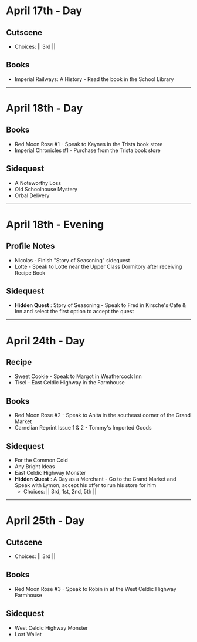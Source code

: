 # April 17th - Day
## Cutscene
- Choices: || 3rd ||
## Books
- Imperial Railways: A History - Read the book in the School Library
----------------------------------------------------------------------------------
# April 18th - Day
## Books
- Red Moon Rose #1 - Speak to Keynes in the Trista book store
- Imperial Chronicles #1 - Purchase from the Trista book store
## Sidequest
- A Noteworthy Loss
- Old Schoolhouse Mystery
- Orbal Delivery
----------------------------------------------------------------------------------
# April 18th - Evening
## Profile Notes
- Nicolas - Finish "Story of Seasoning" sidequest
- Lotte - Speak to Lotte near the Upper Class Dormitory after receiving Recipe Book
## Sidequest
- **Hidden Quest** : Story of Seasoning - Speak to Fred in Kirsche's Cafe & Inn and select the first option to accept the quest
----------------------------------------------------------------------------------
# April 24th - Day
## Recipe
- Sweet Cookie - Speak to Margot in Weathercock Inn
- Tisel - East Celdic Highway in the Farmhouse
## Books
- Red Moon Rose #2 - Speak to Anita in the southeast corner of the Grand Market
- Carnelian Reprint Issue 1 & 2 - Tommy's Imported Goods
## Sidequest
- For the Common Cold
- Any Bright Ideas
- East Celdic Highway Monster
- **Hidden Quest** : A Day as a Merchant - Go to the Grand Market and Speak with Lymon, accept his offer to run his store for him
  - Choices: || 3rd, 1st, 2nd, 5th ||
----------------------------------------------------------------------------------
# April 25th - Day
## Cutscene
- Choices: || 3rd ||
## Books
- Red Moon Rose #3 - Speak to Robin in at the West Celdic Highway Farmhouse
## Sidequest
- West Celdic Highway Monster
- Lost Wallet